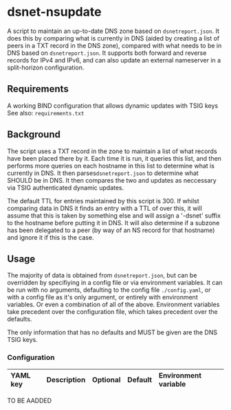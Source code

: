 # dsnet-nsupdate

A script to maintain an up-to-date DNS zone based on `dsnetreport.json`. It does this by comparing what is currently in DNS (aided by creating a list of peers in a TXT record in the DNS zone), compared with what needs to be in DNS based on `dsnetreport.json`. It supports both forward and reverse records for IPv4 and IPv6, and can also update an external nameserver in a split-horizon configuration.

## Requirements
A working BIND configuration that allows dynamic updates with TSIG keys
See also: `requirements.txt`

## Background

The script uses a TXT record in the zone to maintain a list of what records have been placed there by it. Each time it is run, it queries this list, and then performs more queries on each hostname in this list to determine what is currently in DNS. It then parses`dsnetreport.json` to determine what SHOULD be in DNS. It then compares the two and updates as neccessary via TSIG authenticated dynamic updates.

The default TTL for entries maintained by this script is 300. If whilst comparing data in DNS it finds an entry with a TTL of over this, it will assume that this is taken by something else and will assign a '-dsnet' suffix to the hostname before putting it in DNS. It will also determine if a subzone has been delegated to a peer (by way of an NS record for that hostname) and ignore it if this is the case.

## Usage

The majority of data is obtained from `dsnetreport.json`, but can be overridden by specifiying in a config file or via environment variables. It can be run with no arguments, defaulting to the config file `./config.yaml`, or with a config file as it's only argument, or entirely with environment variables. Or even a combination of all of the above. Environment variables take precedent over the configuration file, which takes precedent over the defaults.

The only information that has no defaults and MUST be given are the DNS TSIG keys.

### Configuration

| YAML key | Description | Optional | Default | Environment variable |
| :--- | :--- | :--- | :--- | :--- |
TO BE AADDED
